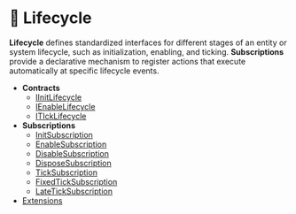 # 🧩 Lifecycle

**Lifecycle** defines standardized interfaces for different stages of an entity or system lifecycle, such as
initialization, enabling, and ticking. **Subscriptions** provide a declarative mechanism to register actions that
execute automatically at specific lifecycle events.

- **Contracts**
    - [IInitLifecycle](Sources/IInitLifecycle.md) <!-- + -->
    - [IEnableLifecycle](Sources/IEnableLifecycle.md) <!-- + -->
    - [ITIckLifecycle](Sources/ITickLifecycle.md) <!-- + -->
- **Subscriptions**
    - [InitSubscription](Subscriptions/InitSubscription.md)  <!-- + -->
    - [EnableSubscription](Subscriptions/EnableSubscription.md)
    - [DisableSubscription](Subscriptions/DisableSubscription.md)
    - [DisposeSubscription](Subscriptions/DisposeSubscription.md)
    - [TickSubscription](Subscriptions/TickSubscription.md)
    - [FixedTickSubscription](Subscriptions/FixedTickSubscription.md)
    - [LateTickSubscription](Subscriptions/LateTickSubscription.md)
- [Extensions](Extensions.md)